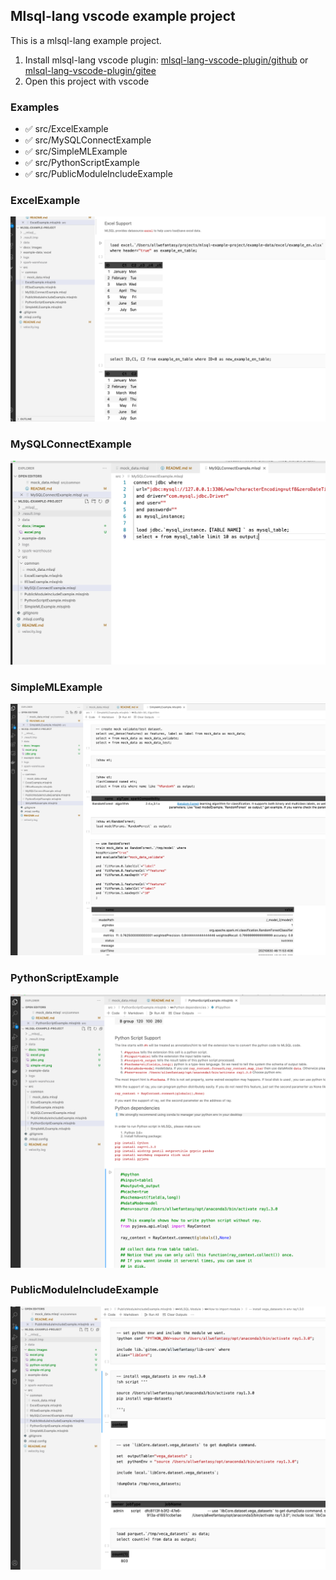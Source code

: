 ## Mlsql-lang vscode example project

This is a mlsql-lang example project.

1. Install mlsql-lang vscode plugin: [mlsql-lang-vscode-plugin/github](https://github.com/allwefantasy/mlsql-lang-vscode-plugin) or  [mlsql-lang-vscode-plugin/gitee](https://gitee.com/allwefantasy/mlsql-lang-vscode-plugin)
2. Open this project with vscode

### Examples

* ✅ src/ExcelExample
* ✅ src/MySQLConnectExample
* ✅ src/SimpleMLExample
* ✅ src/PythonScriptExample
* ✅ src/PublicModuleIncludeExample


### ExcelExample

![](docs/images/excel.png)

### MySQLConnectExample

![](docs/images/jdbc.png)

### SimpleMLExample

![](docs/images/simple-ml.png)

### PythonScriptExample

![](docs/images/python-script.png)

### PublicModuleIncludeExample

![](docs/images/module.png)
